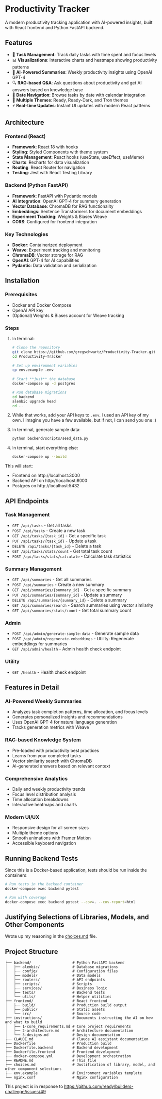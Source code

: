 # Productivity Tracker

A modern productivity tracking application with AI-powered insights, built with React frontend and Python FastAPI backend.



## Features

- 📝 **Task Management**: Track daily tasks with time spent and focus levels
- 📊 **Visualizations**: Interactive charts and heatmaps showing productivity patterns
- 🤖 **AI-Powered Summaries**: Weekly productivity insights using OpenAI GPT-4
- 🔍 **RAG-based Q&A**: Ask questions about productivity and get AI answers based on knowledge base
- 📅 **Date Navigation**: Browse tasks by date with calendar integration
- 🎨 **Multiple Themes**: Ready, Ready-Dark, and Tron themes
- ⚡ **Real-time Updates**: Instant UI updates with modern React patterns

## Architecture

### Frontend (React)
- **Framework**: React 18 with hooks
- **Styling**: Styled Components with theme system
- **State Management**: React hooks (useState, useEffect, useMemo)
- **Charts**: Recharts for data visualization
- **Routing**: React Router for navigation
- **Testing**: Jest with React Testing Library

### Backend (Python FastAPI)
- **Framework**: FastAPI with Pydantic models
- **AI Integration**: OpenAI GPT-4 for summary generation
- **Vector Database**: ChromaDB for RAG functionality
- **Embeddings**: Sentence Transformers for document embeddings
- **Experiment Tracking**: Weights & Biases Weave
- **CORS**: Configured for frontend integration

### Key Technologies
- **Docker**: Containerized deployment
- **Weave**: Experiment tracking and monitoring
- **ChromaDB**: Vector storage for RAG
- **OpenAI**: GPT-4 for AI capabilities
- **Pydantic**: Data validation and serialization

## Installation

### Prerequisites
- Docker and Docker Compose
- OpenAI API key
- (Optional) Weights & Biases account for Weave tracking

### Steps
1. In terminal:

   ```bash
   # Clone the repository
   git clone https://github.com/gregschwartz/Productivity-Tracker.git
   cd Productivity-Tracker
  
   # Set up environment variables
   cp env.example .env
  
   # Start **just** the database
   docker-compose up -d postgres
   
   # Run database migrations
   cd backend
   alembic upgrade head
   cd ..
   ```

2. While that works, add your API keys to `.env`. I used an API key of my own. I imagine you have a few available, but if not, I can send you one :) 

3. In terminal, generate sample data:

   ```bash
   python backend/scripts/seed_data.py
   ```

4. In terminal, start everything else:
   ```bash
   docker-compose up --build
   ```

This will start:
- Frontend on http://localhost:3000
- Backend API on http://localhost:8000
- Postgres on http://localhost:5432


## API Endpoints

### Task Management
- `GET /api/tasks` - Get all tasks
- `POST /api/tasks` - Create a new task
- `GET /api/tasks/{task_id}` - Get a specific task
- `PUT /api/tasks/{task_id}` - Update a task
- `DELETE /api/tasks/{task_id}` - Delete a task
- `GET /api/tasks/stats/count` - Get total task count
- `POST /api/tasks/stats/calculate` - Calculate task statistics

### Summary Management
- `GET /api/summaries` - Get all summaries
- `POST /api/summaries` - Create a new summary
- `GET /api/summaries/{summary_id}` - Get a specific summary
- `PUT /api/summaries/{summary_id}` - Update a summary
- `DELETE /api/summaries/{summary_id}` - Delete a summary
- `GET /api/summaries/search` - Search summaries using vector similarity
- `GET /api/summaries/stats/count` - Get total summary count

### Admin
- `POST /api/admin/generate-sample-data` - Generate sample data
- `POST /api/admin/regenerate-embeddings` - Utility: Regenerate embeddings for summaries
- `GET /api/admin/health` - Admin health check endpoint

### Utility
- `GET /health` - Health check endpoint

## Features in Detail

### AI-Powered Weekly Summaries
- Analyzes task completion patterns, time allocation, and focus levels
- Generates personalized insights and recommendations
- Uses OpenAI GPT-4 for natural language generation
- Tracks generation metrics with Weave

### RAG-based Knowledge System
- Pre-loaded with productivity best practices
- Learns from your completed tasks
- Vector similarity search with ChromaDB
- AI-generated answers based on relevant context

### Comprehensive Analytics
- Daily and weekly productivity trends
- Focus level distribution analysis
- Time allocation breakdowns
- Interactive heatmaps and charts

### Modern UI/UX
- Responsive design for all screen sizes
- Multiple theme options
- Smooth animations with Framer Motion
- Accessible keyboard navigation

## Running Backend Tests

Since this is a Docker-based application, tests should be run inside the containers:

```bash
# Run tests in the backend container
docker-compose exec backend pytest

# Run with coverage
docker-compose exec backend pytest --cov=. --cov-report=html
```

## Justifying Selections of Libraries, Models, and Other Components

Wrote up my reasoning in the [choices.md](choices.md) file.

## Project Structure

```
├── backend/                   # Python FastAPI backend
│   ├── alembic/               # Database migrations
│   ├── config/                # Configuration files
│   ├── models/                # Data models
│   ├── routers/               # API endpoints
│   ├── scripts/               # Scripts
│   ├── services/              # Business logic
│   ├── tests/                 # Backend tests
│   └── utils/                 # Helper utilities
├── frontend/                  # React frontend
│   ├── build/                 # Production build output
│   ├── public/                # Static assets
│   └── src/                   # Source code
├── instructions/              # Documents instructing the AI on how and what to build 
│   ├── 1-core_requirements.md # Core project requirements
│   ├── 2-architecture.md      # Architecture documentation
│   └── 3-designs.md           # Design documentation
├── CLAUDE.md                  # Claude AI assistant documentation
├── Dockerfile                 # Production build
├── Dockerfile.backend         # Backend development
├── Dockerfile.frontend        # Frontend development
├── docker-compose.yml         # Development orchestration
├── README.md                  # This file
├── choices.md                 # Justification of library, model, and other component selections
├── env.example                # Environment variables template
└── nginx.conf                 # Nginx configuration
```



This project is in response to https://github.com/ready/builders-challenge/issues/49